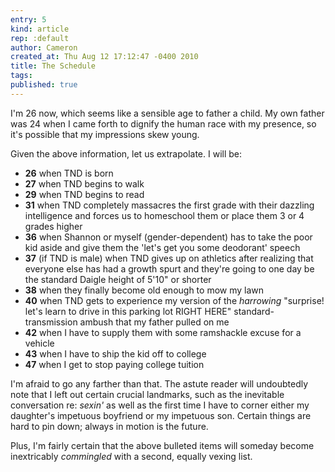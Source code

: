 ```yaml
---
entry: 5
kind: article
rep: :default
author: Cameron
created_at: Thu Aug 12 17:12:47 -0400 2010
title: The Schedule
tags:
published: true
---
```


I'm 26 now, which seems like a sensible age to father a child. My own father was 24 when I came forth to dignify the human race with my presence, so it's possible that my impressions skew young.

Given the above information, let us extrapolate. I will be:

- __26__ when TND is born
- __27__ when TND begins to walk
- __29__ when TND begins to read
- __31__ when TND completely massacres the first grade with their dazzling intelligence and forces us to homeschool them or place them 3 or 4 grades higher
- __36__ when Shannon or myself (gender-dependent) has to take the poor kid aside and give them the 'let's get you some deodorant' speech
- __37__ (if TND is male) when TND gives up on athletics after realizing that everyone else has had a growth spurt and they're going to one day be the standard Daigle height of 5'10" or shorter
- __38__ when they finally become old enough to mow my lawn
- __40__ when TND gets to experience my version of the _harrowing_ "surprise! let's learn to drive in this parking lot RIGHT HERE" standard-transmission ambush that my father pulled on me
- __42__ when I have to supply them with some ramshackle excuse for a vehicle
- __43__ when I have to ship the kid off to college
- __47__ when I get to stop paying college tuition

I'm afraid to go any farther than that. The astute reader will undoubtedly note that I left out certain crucial landmarks, such as the inevitable conversation re: _sexin'_ as well as the first time I have to corner either my daughter's impetuous boyfriend or my impetuous son. Certain things are hard to pin down; always in motion is the future.

Plus, I'm fairly certain that the above bulleted items will someday become inextricably _commingled_ with a second, equally vexing list.
